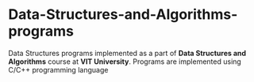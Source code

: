 # Data-Structures-and-Algorithms-programs

Data Structures programs implemented as a part of __Data Structures and Algorithms__ course at __VIT University__.
Programs are implemented using C/C++ programming language
